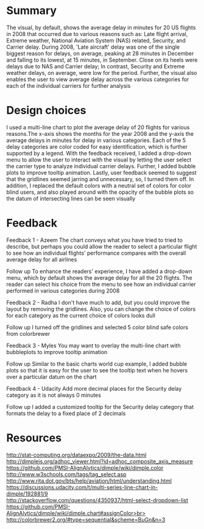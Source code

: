 # Summary
The visual, by default, shows the average delay in minutes for 20 US flights in 2008 that occurred due to various reasons such as: Late flight arrival, Extreme weather, National Aviation System (NAS) related, Security, and Carrier delay. During 2008, 'Late aircraft' delay was one of the single biggest reason for delays, on average, peaking at 28 minutes in December and falling to its lowest, at 15 minutes, in September. Close on its heels were delays due to NAS and Carrier delay; In contrast, Security and Extreme weather delays, on average, were low for the period. Further, the visual also enables the user to view average delay across the various categories for each of the individual carriers for further analysis

# Design choices
I used a multi-line chart to plot the average delay of 20 flights for various reasons.The x-axis shows the months for the year 2008 and the y-axis the average delays in minutes for delay in various categories. Each of the 5 delay categories are color coded for easy identification, which is further supported by a legend. With the feedback received, I added a drop-down menu to allow the user to interact with the visual by letting the user select the carrier type to analyze individual carrier delays. Further, I added bubble plots to improve tooltip animation. Lastly, user feedback seemed to suggest that the gridlines seemed jarring and unnecessary, so, I turned them off. In addition, I replaced the default colors with a neutral set of colors for color blind users, and also played around with the opacity of the bubble plots so the datum of intersecting lines can be seen visually

# Feedback
Feedback 1 - Azeem
The chart conveys what you have tried to tried to describe, but perhaps you could allow the reader to select a particular flight to
see how an individual flights' performance compares with the overall average delay for all airlines

Follow up
To enhance the readers' experience, I have added a drop-down menu, which by default shows the average delay for all the 20 flights. The reader can select his choice from the menu to see how an individual carrier performed in various categories during 2008

Feedback 2 - Radha
I don't have much to add, but you could improve the layout by removing the gridlines. Also, you can change the choice of colors for each category as the current choice of colors looks dull

Follow up
I turned off the gridlines and selected 5 color blind safe colors from colorbrewer

Feedback 3 - Myles
You may want to overlay the multi-line chart with bubbleplots to improve tooltip animation

Follow up
Similar to the basic charts world cup example, I added bubble plots so that it is easy for the user to see the tooltip text when he hovers over a particular datum on the chart

Feedback 4 - Udacity
Add more decimal places for the Security delay category as it is not always 0 minutes

Follow up
I added a customized tooltip for the Security delay category that formats the delay to a fixed place of 2 decimals

# Resources
http://stat-computing.org/dataexpo/2009/the-data.html<br>
http://dimplejs.org/adhoc_viewer.html?id=adhoc_composite_axis_measure<br>
https://github.com/PMSI-AlignAlytics/dimple/wiki/dimple.color<br>
http://www.w3schools.com/tags/tag_select.asp<br>
http://www.rita.dot.gov/bts/help/aviation/html/understanding.html<br>
https://discussions.udacity.com/t/multi-series-line-chart-in-dimple/192881/9<br>
http://stackoverflow.com/questions/4350937/html-select-dropdown-list<br>
https://github.com/PMSI-AlignAlytics/dimple/wiki/dimple.chart#assignColor>br>
http://colorbrewer2.org/#type=sequential&scheme=BuGn&n=3
